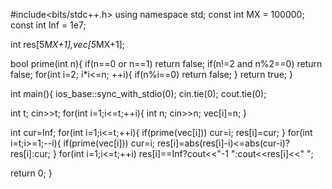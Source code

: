 #include<bits/stdc++.h>
using namespace std;
const int MX = 100000;
const int Inf = 1e7;

int res[5*MX+1],vec[5*MX+1];

bool prime(int n){
  if(n==0 or n==1) return false;
  if(n!=2 and n%2==0) return false;
  for(int i=2; i*i<=n; ++i){ if(n%i==0) return false; }
  return true;
}

int main(){
  ios_base::sync_with_stdio(0); cin.tie(0); cout.tie(0);

  int t; cin>>t;
  for(int i=1;i<=t;++i){ int n; cin>>n; vec[i]=n; }

  int cur=Inf;
  for(int i=1;i<=t;++i){
    if(prime(vec[i])) cur=i;
    res[i]=cur;
  }
  for(int i=t;i>=1;--i){
    if(prime(vec[i])) cur=i;
    res[i]=abs(res[i]-i)<=abs(cur-i)?res[i]:cur;
  }
  for(int i=1;i<=t;++i) res[i]==Inf?cout<<"-1 ":cout<<res[i]<<" ";

  return 0;
}
